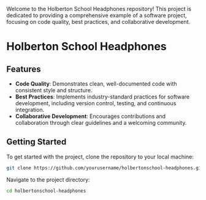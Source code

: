 Welcome to the Holberton School Headphones repository! This project is dedicated to providing a comprehensive example of a software project, focusing on code quality, best practices, and collaborative development.
# Holberton School Headphones

## Features

- **Code Quality**: Demonstrates clean, well-documented code with consistent style and structure.
- **Best Practices**: Implements industry-standard practices for software development, including version control, testing, and continuous integration.
- **Collaborative Development**: Encourages contributions and collaboration through clear guidelines and a welcoming community.

## Getting Started

To get started with the project, clone the repository to your local machine:

```bash
git clone https://github.com/yourusername/holbertonschool-headphones.git
```

Navigate to the project directory:

```bash
cd holbertonschool-headphones
```
